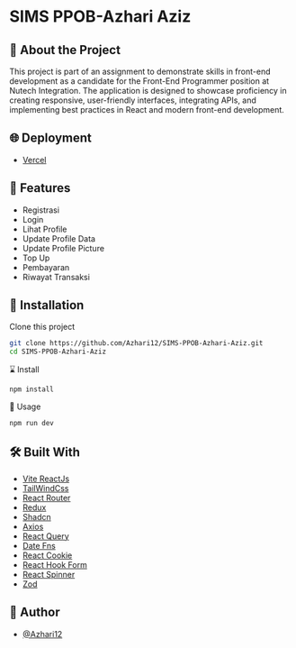 
# SIMS PPOB-Azhari Aziz

## 📑 About the Project

This project is part of an assignment to demonstrate skills in front-end development as a candidate for the Front-End Programmer position at Nutech Integration. The application is designed to showcase proficiency in creating responsive, user-friendly interfaces, integrating APIs, and implementing best practices in React and modern front-end development.
## 🌐 Deployment
- [Vercel](https://sims-ppob-azhari-aziz.vercel.app/)

## 🔮 Features
- Registrasi
- Login
- Lihat Profile
- Update Profile Data
- Update Profile Picture
- Top Up
- Pembayaran
- Riwayat Transaksi 
 
## 🧰 Installation

Clone this project

```bash
git clone https://github.com/Azhari12/SIMS-PPOB-Azhari-Aziz.git
cd SIMS-PPOB-Azhari-Aziz
```
⌛ Install
```bash
npm install
```
🚀 Usage
```bash
npm run dev
```

## 🛠️ Built With
- [Vite ReactJs](https://vite.dev/)
- [TailWindCss](https://tailwindcss.com/)
- [React Router](https://reactrouter.com/en/main)
- [Redux](https://redux-toolkit.js.org/)
- [Shadcn](https://ui.shadcn.com/)
- [Axios](https://axios-http.com)
- [React Query](https://tanstack.com/query)
- [Date Fns](https://github.com/date-fns/date-fns)
- [React Cookie](https://github.com/bendotcodes/cookies/tree/main/packages/react-cookie/#readme)
- [React Hook Form](https://www.react-hook-form.com)
- [React Spinner](https://www.davidhu.io/react-spinners/)
- [Zod](https://zod.dev)

## 🤖 Author

- [@Azhari12](https://github.com/Azhari12)


